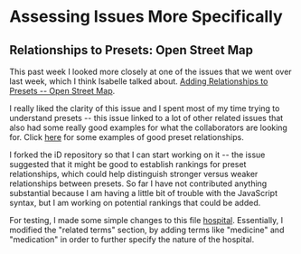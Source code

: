 
# Assessing Issues More Specifically
## Relationships to Presets: Open Street Map

This past week I looked more closely at one of the issues that we went over last week, which I think Isabelle talked about.
[Adding Relationships to Presets -- Open Street Map](https://github.com/openstreetmap/iD/issues/5326).

I really liked the clarity of this issue and I spent most of my time trying to understand presets -- this issue linked to a lot of 
other related issues that also had some really good examples for what the collaborators are looking for. 
Click [here](https://github.com/openstreetmap/iD/issues/4139) for some examples of good preset relationships. 

I forked the iD repository so that I can start working on it -- the issue suggested that it might be good to establish rankings for preset relationships, which could help distinguish stronger versus weaker relationships between presets. So far I have not contributed 
anything substantial because I am having a little bit of trouble with the JavaScript syntax, but I am working on potential rankings
that could be added.

For testing, I made some simple changes to this file [hospital](https://github.com/fasinha/iD/blob/master/data/presets/presets/amenity/hospital.json). Essentially, I modified the "related terms" 
section, by adding terms like "medicine" and "medication" in order to further specify the nature of the hospital. 
